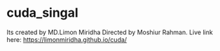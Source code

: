 # cuda_singal
Its created by MD.Limon Miridha
Directed by Moshiur Rahman.
Live link here: https://limonmiridha.github.io/cuda/
